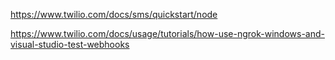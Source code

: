 https://www.twilio.com/docs/sms/quickstart/node


https://www.twilio.com/docs/usage/tutorials/how-use-ngrok-windows-and-visual-studio-test-webhooks